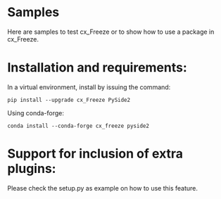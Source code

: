 # Samples

Here are samples to test cx_Freeze or to show how to use a package in cx_Freeze.

# Installation and requirements:

In a virtual environment, install by issuing the command:

```
pip install --upgrade cx_Freeze PySide2
```

Using conda-forge:

```
conda install --conda-forge cx_freeze pyside2
```

# Support for inclusion of extra plugins:

Please check the setup.py as example on how to use this feature.
